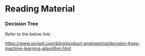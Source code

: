 # Reading Material

### Decision Tree

Refer to the below link:

https://www.xoriant.com/blog/product-engineering/decision-trees-machine-learning-algorithm.html
